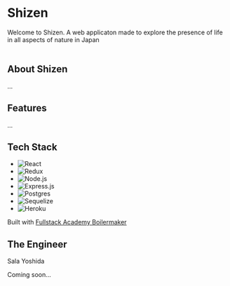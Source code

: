 # Shizen

Welcome to Shizen. A web applicaton made to explore the presence of life in all aspects of nature in Japan
<br />
<br />

## About Shizen
...
## Features
...
## Tech Stack

- ![React](https://img.shields.io/badge/-React-05122A?style=plastic&color=1ea9f5&logo=react)
- ![Redux](https://img.shields.io/badge/-Redux-05122A?style=plastic&color=a084f7&logo=redux&logoColor=6131AE)
- ![Node.js](https://img.shields.io/badge/-Node.js-05122A?style=plastic&color=093103&logo=node.js)
- ![Express.js](https://img.shields.io/badge/-Express-05122A?style=plastic&color=252c2f&logo=express)
- ![Postgres](https://img.shields.io/badge/-Postgres-05122A?style=plastic&color=032147&logo=postgresQL)
- ![Sequelize](https://img.shields.io/badge/-Sequelize-05122A?style=plastic&color=0f5182&logo=sequelize)
- ![Heroku](https://img.shields.io/badge/Heroku-430098?style=plastic&logo=heroku&logoColor=white)

Built with <a href="https://github.com/FullstackAcademy/boilermaker" target="_blank" >Fullstack Academy Boilermaker</a>

## The Engineer

Sala Yoshida


Coming soon...
